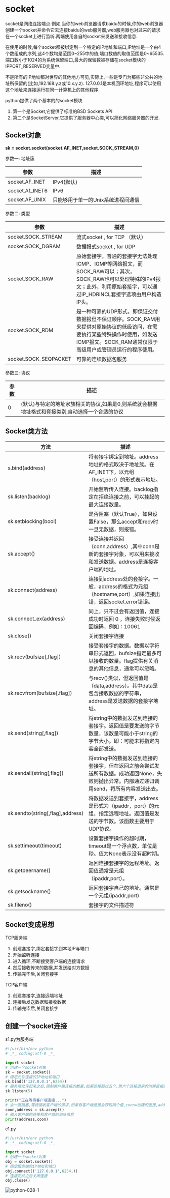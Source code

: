 # socket

socket是网络连接端点.例如,当你的web浏览器请求baidu的时候,你的web浏览器创建一个socket并命令它去连接baidu的web服务器,web服务器也对过来的请求在一个socket上进行监听.两端使用各自的socket来发送和接收信息.

在使用的时候,每个socket都被绑定到一个特定的IP地址和端口,IP地址是一个由4个数组成的序列,这4个数均是范围0~255中的值;端口数值的取值范围是0~65535.端口数小于1024的为系统保留端口,最大的保留数被存储在socket模块的IPPORT_RESERVED变量中.

不是所有的IP地址都对世界的其他地方可见,实际上,一些是专门为那些非公共的地址所保留的(比如,192.168.y.z或10.x.y.z). 127.0.0.1是本机回环地址,程序可以使用这个地址来连接运行在同一计算机上的其他程序.

python提供了两个基本的的socket模块

1. 第一个是Socket,它提供了标准的BSD Sockets API
2. 第二个是SocketServer,它提供了服务器中心类,可以简化网络服务器的开发.

## Socket对象

**sk = socket.socket(socket.AF_INET,socket.SOCK_STREAM,0)**

参数一: 地址簇

 参数 | 描述
 ---|---
 socket.AF_INET | IPv4(默认)
 socket.Af_INET6 | IPv6
 socket.AF_UNIX | 只能够用于单一的Unix系统进程间通信

参数二: 类型

参数 | 描述
---|---
socket.SOCK_STREAM  | 流式socket , for TCP （默认）
socket.SOCK_DGRAM  | 数据报式socket , for UDP
socket.SOCK_RAW  | 原始套接字，普通的套接字无法处理ICMP、IGMP等网络报文，而SOCK_RAW可以；其次，SOCK_RAW也可以处理特殊的IPv4报文；此外，利用原始套接字，可以通过IP_HDRINCL套接字选项由用户构造IP头。
socket.SOCK_RDM  | 是一种可靠的UDP形式，即保证交付数据报但不保证顺序。SOCK_RAM用来提供对原始协议的低级访问，在需要执行某些特殊操作时使用，如发送ICMP报文。SOCK_RAM通常仅限于高级用户或管理员运行的程序使用。
socket.SOCK_SEQPACKET  | 可靠的连续数据包服务

参数三: 协议

 参数 | 描述
 ---|---
 0 | (默认)与特定的地址家族相关的协议,如果是0,则系统就会根据地址格式和套接类别,自动选择一个合适的协议

## Socket类方法

方法  | 描述
----|---
s.bind(address)  | 将套接字绑定到地址。address地址的格式取决于地址族。在AF_INET下，以元组（host,port）的形式表示地址。
sk.listen(backlog)  | 开始监听传入连接。backlog指定在拒绝连接之前，可以挂起的最大连接数量。
sk.setblocking(bool)  | 是否阻塞（默认True），如果设置False，那么accept和recv时一旦无数据，则报错。
sk.accept()  | 接受连接并返回（conn,address）,其中conn是新的套接字对象，可以用来接收和发送数据。address是连接客户端的地址。
sk.connect(address)  | 连接到address处的套接字。一般，address的格式为元组（hostname,port）,如果连接出错，返回socket.error错误。
sk.connect_ex(address)  | 同上，只不过会有返回值，连接成功时返回 0 ，连接失败时候返回编码，例如：10061
sk.close()  | 关闭套接字连接
sk.recv(bufsize[,flag])  | 接受套接字的数据。数据以字符串形式返回，bufsize指定最多可以接收的数量。flag提供有关消息的其他信息，通常可以忽略。
sk.recvfrom(bufsize[.flag])  | 与recv()类似，但返回值是（data,address）。其中data是包含接收数据的字符串，address是发送数据的套接字地址。
sk.send(string[,flag])  | 将string中的数据发送到连接的套接字。返回值是要发送的字节数量，该数量可能小于string的字节大小。即：可能未将指定内容全部发送。
sk.sendall(string[,flag])  | 将string中的数据发送到连接的套接字，但在返回之前会尝试发送所有数据。成功返回None，失败则抛出异常。内部通过递归调用send，将所有内容发送出去。
sk.sendto(string[,flag],address)  | 将数据发送到套接字，address是形式为（ipaddr，port）的元组，指定远程地址。返回值是发送的字节数。该函数主要用于UDP协议。
sk.settimeout(timeout)  | 设置套接字操作的超时期，timeout是一个浮点数，单位是秒。值为None表示没有超时期。
sk.getpeername()  | 返回连接套接字的远程地址。返回值通常是元组（ipaddr,port）。
sk.getsockname()  | 返回套接字自己的地址。通常是一个元组(ipaddr,port)
sk.fileno()  | 套接字的文件描述符

## Socket变成思想

TCP服务端

1. 创建套接字,绑定套接字到本地IP与端口
2. 开始监听连接
3. 进入循环,不断接受客户端的连接请求
4. 然后接收传来的数据,并发送给对方数据
5. 传输完毕后,关闭套接字

TCP客户端

1. 创建套接字,连接远端地址
2. 连接后发送数据和接收数据
3. 传输完毕后,关闭套接字

## 创建一个socket连接

s1.py为服务端

```python
#!/usr/bin/env python
# _*_ coding:utf-8 _*_

import socket
# 创建一个socket对象
sk = socket.socket()
# 绑定允许连接的IP地址和端口
sk.bind(('127.0.0.1',6254))
# 服务端允许起来之后,限制客户端连接的数量,如果连接超过五个,第六个连接进来的时候直接断开第六个
sk.listen(5)

print("正在等待客户端连接...")
# 会一直阻塞,等待接收客户端的请求,如果有客户端连接会获取两个值,conn=创建的连接,address=客户端的IP和端口
coon,address = sk.accept()
# 输入客户端的连接和客户端的地址信息
print(address,coon)
```

c1.py

```python
#!/usr/bin/env python
# _*_ coding:utf-8 _*_

import socket
# 创建一个socket对象
obj = socket.socket()
# 指定服务端的IP地址和端口
obj.connect(('127.0.0.1',6254,))
# 连接完成之后关闭连接
obj.close()
```


![python-028-1](http://oi480zo5x.bkt.clouddn.com/python-028-1.jpg)